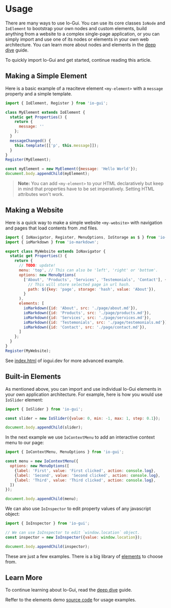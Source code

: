 # Usage

There are many ways to use Io-Gui. You can use its core classes `IoNode` and `IoElement` to bootstrap your own nodes and custom elements, build anything from a website to a complex single-page application, or you can simply import and use one of its nodes or elements in your own web architecture. You can learn more about nodes and elements in the [deep dive] guide.

To quickly import Io-Gui and get started, continue reading this article.

## Making a Simple Element

Here is a basic example of a reaciteve element `<my-element>` with a `message` property and a simple template.

```javascript
import { IoElement, Register } from 'io-gui';

class MyElement extends IoElement {
  static get Properties() {
    return {
      message: ''
    };
  }
  messageChanged() {
    this.template([['p', this.message]]);
  }
}
Register(MyElement);

const myElement = new MyElement({message: 'Hello World'});
document.body.appendChild(myElement);
```

> **Note:** You can add `<my-element>` to your HTML declaratively but keep in mind that properties have to be set imperatively. Setting HTML attributes won't work.

## Making a Website

Here is a quick way to make a simple website `<my-website>` with navigation and pages that load contents from .md files. 

```javascript
import { IoNavigator, Register, MenuOptions, IoStorage as $ } from 'io-gui';
import { ioMarkdown } from 'io-markdown';

export class MyWebsite extends IoNavigator {
  static get Properties() {
    return {
      // TODO: update!
      menu: 'top', // This can also be 'left', 'right' or 'bottom'.
      options: new MenuOptions(
        ['About', 'Products', 'Services', 'Testemonials', 'Contact'], {
          // This will store selected page in url hash.
          path: $({key: 'page', storage: 'hash', value: 'About'}),
        }
      ),
      elements: [
        ioMarkdown({id: 'About', src: './page/about.md'}),
        ioMarkdown({id: 'Products', src: './page/products.md'}),
        ioMarkdown({id: 'Services', src: './page/services.md'}),
        ioMarkdown({id: 'Testemonials', src: './page/testemonials.md'}),
        ioMarkdown({id: 'Contact', src: './page/contact.md'}),
      ]
    };
  }
}
Register(MyWebsite);
```

See [index.html] of iogui.dev for more advanced example.

## Built-in Elements

As mentioned above, you can import and use individual Io-Gui elements in your own application architecture. For example, here is how you would use `IoSlider` element:

```javascript
import { IoSlider } from 'io-gui';

const slider = new IoSlider({value: 0, min: -1, max: 1, step: 0.1});

document.body.appendChild(slider);
```

In the next example we use `IoContextMenu` to add an interactive context menu to our page:

```javascript
import { IoContextMenu, MenuOptions } from 'io-gui';

const menu = new IoContextMenu({
  options: new MenuOptions([
    {label: 'First', value: 'First clicked', action: console.log},
    {label: 'Second', value: 'Second clicked', action: console.log},
    {label: 'Third', value: 'Third clicked', action: console.log},
  ])
});

document.body.appendChild(menu);
```

We can also use `IoInspector` to edit property values of any javascript object:

```javascript
import { IoInspector } from 'io-gui';

// We can use IoInspector to edit `window.location` object.
const inspector = new IoInspector({value: window.location});

document.body.appendChild(inspector);
```

These are just a few examples. There is a big library of [elements] to choose from.

## Learn More

To continue learning about Io-Gui, read the [deep dive] guide.

Reffer to the elements demo [source code] for usage examples.

[index.html]: https://github.com/io-gui/io/blob/main/index.html#L125
[deep dive]: https://iogui.dev/io/#path=Docs,Deep%20Dive
[elements]: https://iogui.dev/io/#path=Demos,Elements
[source code]: https://github.com/io-gui/io/blob/main/demos/elements-dev.js